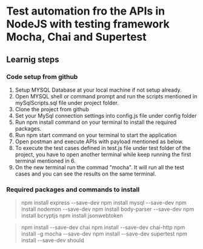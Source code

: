 # Test automation fro the APIs in NodeJS with testing framework Mocha, Chai and Supertest

## Learnig steps


### Code setup from github

1. Setup MYSQL Database at your local machine if not setup already.
2. Open MYSQL shell or command prompt and run the scripts mentioned in mySqlScripts.sql file under project folder.
3. Clone the project from github
4. Set your MySql connection settings into config.js file under config folder
5. Run npm install command on your terminal to install the required packages.
6. Run npm start command on your terminal to start the application
7. Open postman and execute APIs with payload mentioned as below. 
8. To execute the test cases defined in test.js file under test folder of the project, you have to open another terminal while keep running the first terminal mentioned in 6.
9. On the new terminal run the commad "mocha". It will run all the test cases and you can see the results on the same terminal.


### Required packages and commands to install
> npm install express --save-dev
> npm install mysql --save-dev
> npm install nodemon --save-dev
> npm install body-parser --save-dev
> npm install bcryptjs
> npm install jsonwebtoken

> npm install --save-dev chai
> npm install --save-dev chai-http 
> npm install -g mocha --save-dev
> npm install --save-dev supertest
> npm install --save-dev should
